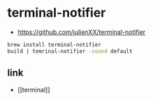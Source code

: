# terminal-notifier

- https://github.com/julienXX/terminal-notifier

```sh
brew install terminal-notifier
build | temrinal-notifier -sound default
```

## link
- [[terminal]]
